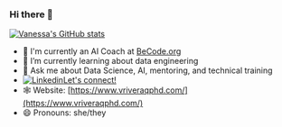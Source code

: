### Hi there 👋

[![Vanessa's GitHub stats](https://github-readme-stats.vercel.app/api?username=vriveraq)](https://github.com/anuraghazra/github-readme-stats)
- 🚀 I'm currently an AI Coach at [BeCode.org](www.becode.org)
- 🌱 I’m currently learning about data engineering
- 💬 Ask me about Data Science, AI, mentoring, and technical training
- [![Linkedin](https://i.stack.imgur.com/gVE0j.png)Let's connect!](https://www.linkedin.com/in/vriveraq)
- 🕸️ Website: [https://www.vriveraqphd.com/](https://www.vriveraqphd.com/)
- 😄 Pronouns: she/they
